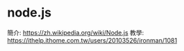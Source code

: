 # node.js
簡介: https://zh.wikipedia.org/wiki/Node.js
教學: https://ithelp.ithome.com.tw/users/20103526/ironman/1081

